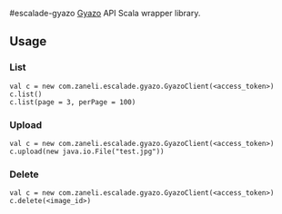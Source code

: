 #escalade-gyazo
[Gyazo](https://gyazo.com/ "Gyazo") API Scala wrapper library.

## Usage

### List

```
val c = new com.zaneli.escalade.gyazo.GyazoClient(<access_token>)
c.list()
c.list(page = 3, perPage = 100)
```

### Upload

```
val c = new com.zaneli.escalade.gyazo.GyazoClient(<access_token>)
c.upload(new java.io.File("test.jpg"))
```

### Delete

```
val c = new com.zaneli.escalade.gyazo.GyazoClient(<access_token>)
c.delete(<image_id>)
```
